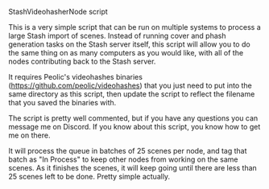 StashVideohasherNode script

This is a very simple script that can be run on multiple systems to process a large Stash import of scenes.  Instead of running cover and phash generation tasks on the Stash server itself, this script will allow you to do the same thing on as many computers as you would like, with all of the nodes contributing back to the Stash server.

It requires Peolic's videohashes binaries (https://github.com/peolic/videohashes) that you just need to put into the same directory as this script, then update the script to reflect the filename that you saved the binaries with.

The script is pretty well commented, but if you have any questions you can message me on Discord.  If you know about this script, you know how to get me on there.  

It will process the queue in batches of 25 scenes per node, and tag that batch as "In Process" to keep other nodes from working on the same scenes.  As it finishes the scenes, it will keep going until there are less than 25 scenes left to be done.  Pretty simple actually.